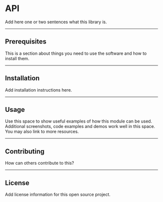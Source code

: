 # API
Add here one or two sentences what this library is.

---
## Prerequisites
This is a section about things you need to use the software and how to install them.

---
## Installation
Add installation instructions here.

---
## Usage
Use this space to show useful examples of how this module can be used. Additional screenshots, code examples and demos work well in this space. You may also link to more resources.

---
## Contributing
How can others contribute to this?

---
## License
Add license information for this open source project.
